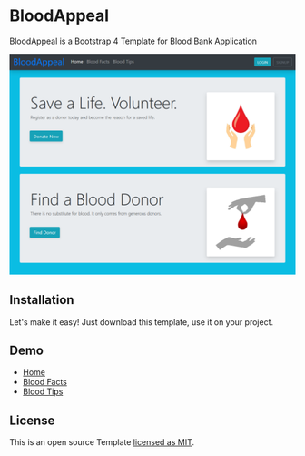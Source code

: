 # BloodAppeal

BloodAppeal is a Bootstrap 4 Template for Blood Bank Application

<p align="center">
  <img src="screenshot.png" alt='BloodAppeal in Action'>
</p>

## Installation

Let's make it easy! Just download this template, use it on your project.

## Demo

- [Home](https://bloodappeal.surge.sh/)
- [Blood Facts](https://bloodappeal.surge.sh/pages/blood-facts.html)
- [Blood Tips](https://bloodappeal.surge.sh/pages/blood-tips.html)

## License

This is an open source Template [licensed as MIT](https://github.com/safdarjamal/bloodappeal/blob/master/LICENSE).
